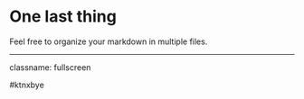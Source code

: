 # One last thing

Feel free to organize your markdown in multiple files.

---

classname: fullscreen

\#ktnxbye
